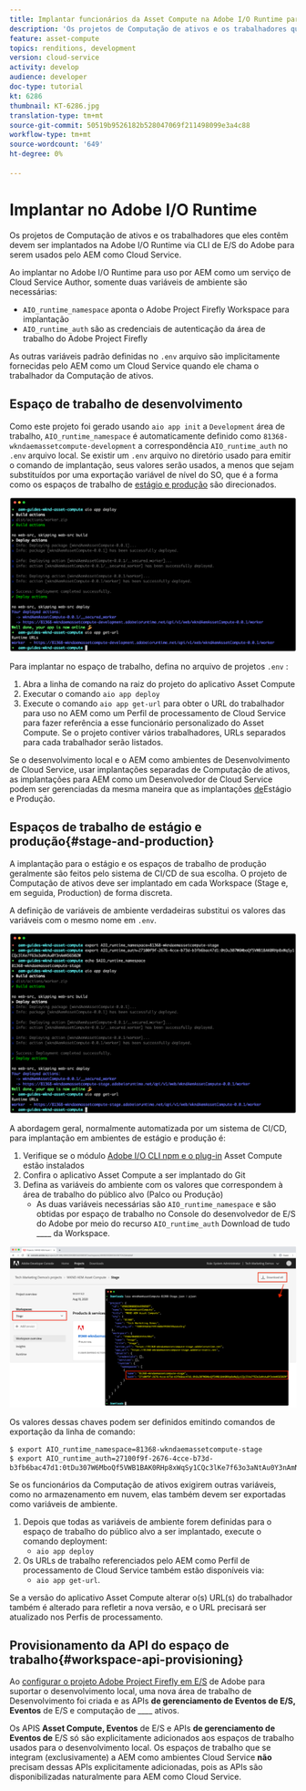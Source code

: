 ```yaml
---
title: Implantar funcionários da Asset Compute na Adobe I/O Runtime para uso com AEM como Cloud Service
description: 'Os projetos de Computação de ativos e os trabalhadores que eles contêm devem ser implantados na Adobe I/O Runtime para serem usados pelo AEM como Cloud Service. '
feature: asset-compute
topics: renditions, development
version: cloud-service
activity: develop
audience: developer
doc-type: tutorial
kt: 6286
thumbnail: KT-6286.jpg
translation-type: tm+mt
source-git-commit: 50519b9526182b528047069f211498099e3a4c88
workflow-type: tm+mt
source-wordcount: '649'
ht-degree: 0%

---
```



# Implantar no Adobe I/O Runtime

Os projetos de Computação de ativos e os trabalhadores que eles contêm devem ser implantados na Adobe I/O Runtime via CLI de E/S do Adobe para serem usados pelo AEM como Cloud Service.

Ao implantar no Adobe I/O Runtime para uso por AEM como um serviço de Cloud Service Author, somente duas variáveis de ambiente são necessárias:

+ `AIO_runtime_namespace` aponta o Adobe Project Firefly Workspace para implantação
+ `AIO_runtime_auth` são as credenciais de autenticação da área de trabalho do Adobe Project Firefly

As outras variáveis padrão definidas no `.env` arquivo são implicitamente fornecidas pelo AEM como um Cloud Service quando ele chama o trabalhador da Computação de ativos.

## Espaço de trabalho de desenvolvimento

Como este projeto foi gerado usando `aio app init` a `Development` área de trabalho, `AIO_runtime_namespace` é automaticamente definido como `81368-wkndaemassetcompute-development` a correspondência `AIO_runtime_auth` no `.env` arquivo local.  Se existir um `.env` arquivo no diretório usado para emitir o comando de implantação, seus valores serão usados, a menos que sejam substituídos por uma exportação variável de nível do SO, que é a forma como os espaços de trabalho de [estágio e produção](#stage-and-production) são direcionados.

![implantação do aplicativo aio usando variáveis .env](./assets/runtime/development__aio.png)

Para implantar no espaço de trabalho, defina no arquivo de projetos `.env` :

1. Abra a linha de comando na raiz do projeto do aplicativo Asset Compute
1. Executar o comando `aio app deploy`
1. Execute o comando `aio app get-url` para obter o URL do trabalhador para uso no AEM como um Perfil de processamento de Cloud Service para fazer referência a esse funcionário personalizado do Asset Compute. Se o projeto contiver vários trabalhadores, URLs separados para cada trabalhador serão listados.

Se o desenvolvimento local e o AEM como ambientes de Desenvolvimento de Cloud Service, usar implantações separadas de Computação de ativos, as implantações para AEM como um Desenvolvedor de Cloud Service podem ser gerenciadas da mesma maneira que as implantações [de](#stage-and-production)Estágio e Produção.

## Espaços de trabalho de estágio e produção{#stage-and-production}

A implantação para o estágio e os espaços de trabalho de produção geralmente são feitos pelo sistema de CI/CD de sua escolha. O projeto de Computação de ativos deve ser implantado em cada Workspace (Stage e, em seguida, Production) de forma discreta.

A definição de variáveis de ambiente verdadeiras substitui os valores das variáveis com o mesmo nome em `.env`.

![implantação de aplicativo do rádio usando variáveis de exportação](./assets/runtime/stage__export-and-aio.png)

A abordagem geral, normalmente automatizada por um sistema de CI/CD, para implantação em ambientes de estágio e produção é:

1. Verifique se o módulo [Adobe I/O CLI npm e o plug-in](../set-up/development-environment.md#aio) Asset Compute estão instalados
1. Confira o aplicativo Asset Compute a ser implantado do Git
1. Defina as variáveis do ambiente com os valores que correspondem à área de trabalho do público alvo (Palco ou Produção)
   + As duas variáveis necessárias são `AIO_runtime_namespace` e são obtidas por espaço de trabalho no Console do desenvolvedor de E/S do Adobe por meio do recurso `AIO_runtime_auth` Download de tudo ____ da Workspace.

![Console do desenvolvedor do Adobe - Namespace e autenticação do tempo de execução AIO](./assets/runtime/stage-auth-namespace.png)

Os valores dessas chaves podem ser definidos emitindo comandos de exportação da linha de comando:

```
$ export AIO_runtime_namespace=81368-wkndaemassetcompute-stage
$ export AIO_runtime_auth=27100f9f-2676-4cce-b73d-b3fb6bac47d1:0tDu307W6MboQf5VWB1BAK0RHp8xWqSy1CQc3lKe7f63o3aNtAu0Y3nAmN56502W
```

Se os funcionários da Computação de ativos exigirem outras variáveis, como no armazenamento em nuvem, elas também devem ser exportadas como variáveis de ambiente.

1. Depois que todas as variáveis de ambiente forem definidas para o espaço de trabalho do público alvo a ser implantado, execute o comando deployment:
   + `aio app deploy`
1. Os URLs de trabalho referenciados pelo AEM como Perfil de processamento de Cloud Service também estão disponíveis via:
   + `aio app get-url`.

Se a versão do aplicativo Asset Compute alterar o(s) URL(s) do trabalhador também é alterado para refletir a nova versão, e o URL precisará ser atualizado nos Perfis de processamento.

## Provisionamento da API do espaço de trabalho{#workspace-api-provisioning}

Ao [configurar o projeto Adobe Project Firefly em E/S](../set-up/firefly.md) de Adobe para suportar o desenvolvimento local, uma nova área de trabalho de Desenvolvimento foi criada e as APIs __de gerenciamento de Eventos de E/S, Eventos__ de E/S e computação de ____ ativos.

Os APIS __Asset Compute, Eventos__ de E/S e APIs __de gerenciamento de Eventos de__ E/S só são explicitamente adicionados aos espaços de trabalho usados para o desenvolvimento local. Os espaços de trabalho que se integram (exclusivamente) a AEM como ambientes Cloud Service __não__ precisam dessas APIs explicitamente adicionadas, pois as APIs são disponibilizadas naturalmente para AEM como Cloud Service.
